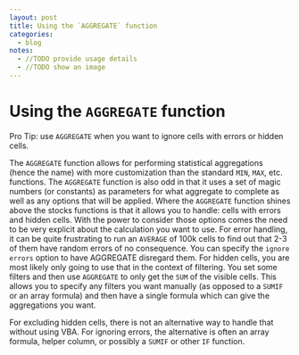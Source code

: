 ```yaml
---
layout: post
title: Using the `AGGREGATE` function
categories:
  - blog
notes:
  - //TODO provide usage details
  - //TODO show an image
---
```


# Using the `AGGREGATE` function

Pro Tip: use `AGGREGATE` when you want to ignore cells with errors or hidden cells.

The `AGGREGATE` function allows for performing statistical aggregations (hence the name) with more customization than the standard `MIN`, `MAX`, etc. functions. The `AGGREGATE` function is also odd in that it uses a set of magic numbers (or constants) as parameters for what aggregate to complete as well as any options that will be applied. Where the `AGGREGATE` function shines above the stocks functions is that it allows you to handle: cells with errors and hidden cells. With the power to consider those options comes the need to be very explicit about the calculation you want to use. For error handling, it can be quite frustrating to run an `AVERAGE` of 100k cells to find out that 2-3 of them have random errors of no consequence. You can specify the `ignore errors` option to have AGGREGATE disregard them. For hidden cells, you are most likely only going to use that in the context of filtering. You set some filters and then use `AGGREGATE` to only get the `SUM` of the visible cells. This allows you to specify any filters you want manually (as opposed to a `SUMIF` or an array formula) and then have a single formula which can give the aggregations you want.

For excluding hidden cells, there is not an alternative way to handle that without using VBA. For ignoring errors, the alternative is often an array formula, helper column, or possibly a `SUMIF` or other `IF` function.
